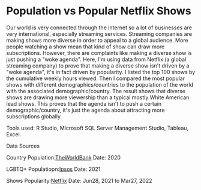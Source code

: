 # Population vs Popular Netflix Shows
Our world is very connected through the internet so a lot of businesses are very international, especially streaming services. Streaming companies are making shows more diverse in order to appeal to a global audience. More people watching a show mean that kind of show can draw more subscriptions.
However, there are complaints like making a diverse show is just pushing a "woke agenda". Here, I'm using data from Netflix (a global streaming company) to prove that making a diverse show isn't driven by a "woke agenda", it's in fact driven by popularity.
I listed the top 100 shows by the cumulative weekly hours viewed. Then I compared the most popular shows with different demographics/countries to the population of the world with the associated demographic/country.
The result shows that diverse shows are drawing more viewership than a typical mostly White American lead shows. This proves that the agenda isn't to push a certain demographic/country, it's just the agenda about attracting more subscriptions globally.

Tools used:
R Studio, Microsoft SQL Server Management Studio, Tableau, Excel. 

Data Sources

Country Population:[TheWorldBank](https://data.worldbank.org/indicator/SP.POP.TOTL)
Date: 2020

LGBTQ+ Populatiopn:[Ipsos](https://www.ipsos.com/en/lgbt-pride-2021-global-survey-points-generation-gap-around-gender-identity-and-sexual-attraction)
Date: 2021

Shows Popularity:[Netflix](https://top10.netflix.com/)
Date: Jun28, 2021 to Mar27, 2022
